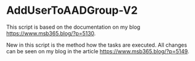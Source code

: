 # AddUserToAADGroup-V2

This script is based on the documentation on my blog https://www.msb365.blog/?p=5130.

New in this script is the method how the tasks are executed. All changes can be seen on my blog in the article https://www.msb365.blog/?p=5149.

